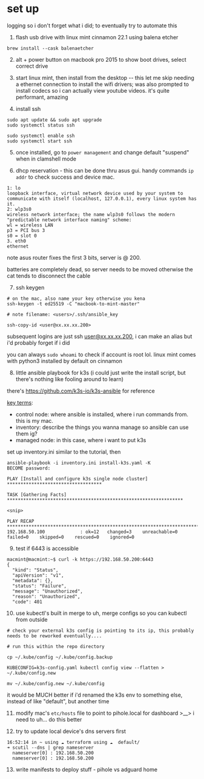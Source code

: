 # set up

logging so i don't forget what i did; to eventually try to automate this

1. flash usb drive with linux mint cinnamon 22.1 using balena etcher

  ```brew install --cask balenaetcher```

2. alt + power button on macbook pro 2015 to show boot drives, select correct drive

3. start linux mint, then install from the desktop -- this let me skip needing a ethernet connection to install the wifi drivers; was also prompted to install codecs so i can actually view youtube videos. it's quite performant, amazing

4. install ssh

  ```
  sudo apt update && sudo apt upgrade
  sudo systemctl status ssh

  sudo systemctl enable ssh
  sudo systemctl start ssh
  ```

5. once installed, go to `power management` and change default "suspend" when in clamshell mode

6. dhcp reservation - this can be done thru asus gui. handy commands `ip addr` to check success and device mac. 

  ```
  1: lo
  loopback interface, virtual network device used by your system to communicate with itself (localhost, 127.0.0.1), every linux system has it.
  2: wlp3s0
  wireless network interface; the name wlp3s0 follows the modern "predictable network interface naming" scheme:
  wl = wireless LAN
  p3 = PCI bus 3
  s0 = slot 0
  3. eth0 
  ethernet
  ```

note asus router fixes the first 3 bits, server is @ 200.

batteries are completely dead, so server needs to be moved otherwise the cat tends to disconnect the cable

7. ssh keygen

  ```
  # on the mac, also name your key otherwise you kena
  ssh-keygen -t ed25519 -C "macbook-to-mint-master"

  # note filename: <users>/.ssh/ansible_key

  ssh-copy-id <user@xx.xx.xx.200>
  ```

subsequent logins are just ssh <user@xx.xx.xx.200>, i can make an alias but i'd probably forget if i did

you can always `sudo whoami` to check if account is root lol. linux mint comes with python3 installed by default on cinnamon

8. little ansible playbook for k3s (i could just write the install script, but there's nothing like fooling around to learn)

there's https://github.com/k3s-io/k3s-ansible for reference

[key terms](https://docs.ansible.com/ansible/latest/getting_started/index.html): 
* control node: where ansible is installed, where i run commands from. this is my mac.
* inventory: describe the things you wanna manage so ansible can use them ig? 
* managed node: in this case, where i want to put k3s

set up inventory.ini similar to the tutorial, then 

```
ansible-playbook -i inventory.ini install-k3s.yaml -K
BECOME password:

PLAY [Install and configure k3s single node cluster] ***********************************

TASK [Gathering Facts] *****************************************************************

<snip>

PLAY RECAP *****************************************************************************
192.168.50.100             : ok=12   changed=3    unreachable=0    failed=0    skipped=0    rescued=0    ignored=0
```

9. test if 6443 is accessible

```
macmint@macmint:~$ curl -k https://192.168.50.200:6443
{
  "kind": "Status",
  "apiVersion": "v1",
  "metadata": {},
  "status": "Failure",
  "message": "Unauthorized",
  "reason": "Unauthorized",
  "code": 401
```

10. use kubectl's built in merge to uh, merge configs so you can kubectl from outside

```
# check your external k3s config is pointing to its ip, this probably needs to be reworked eventually....

# run this within the repo directory

cp ~/.kube/config ~/.kube/config.backup

KUBECONFIG=k3s-config.yaml kubectl config view --flatten > ~/.kube/config.new

mv ~/.kube/config.new ~/.kube/config
```

it would be MUCH better if i'd renamed the k3s env to something else, instead of like "default", but another time

11. modify mac's `etc/hosts` file to point to pihole.local for dashboard >__> i need to uh... do this better

12. try to update local device's dns servers first

```
16:52:14 in ~ using ☁️ terraform using ☁️  default/
➜ scutil --dns | grep nameserver
  nameserver[0] : 192.168.50.200
  nameserver[0] : 192.168.50.200

```

13. write manifests to deploy stuff - pihole vs adguard home